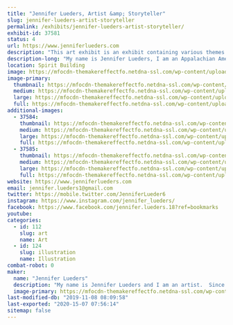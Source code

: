 ```yaml
---
title: "Jennifer Lueders, Artist &amp; Storyteller"
slug: jennifer-lueders-artist-storyteller
permalink: /exhibits/jennifer-lueders-artist-storyteller/
exhibit-id: 37581
status: 4
url: https://www.jenniferlueders.com
description: "This art exhibit is an exhibit containing various themes of whimsy and delightful watercolors and drawn illustrative work of artist and storyteller, Jennifer Lueders."
description-long: "My name is Jennifer Lueders, I am an Appalachian American and an artist and storyteller.  I primarily use watercolor, color pencil, and pen and ink to create my illustrations.  My art can be described as whimsical, touching the child within.  My childhood in the mountains was steeped in the cultural tradition of storytelling.  This tradition can be traced back to England, Ireland, &amp; Scotland etc.  The folklore &amp; grand ditties that we would share in my sub-culture down deep in the mountains of West Virginia and Kentucky, often inspired me to create delightful pictures in my imagination.   Now, years later, I am still continuing to express myself, through painting, drawing, writing and telling stories.  I received a higher education at the universities, pursued art and taught for a many years pressing through a lot of challenging moments.  My husband and I enjoy traveling and exploring many places and have moved a number of times through the military lifestyle.  At one time we lived in Germany, near the homestead of the Brothers Grimm.  Now we reside in beautiful, sunny Florida. Besides participating with my art at conventions and festivals, I am currently developing a children's book all about mermaids and projected to publish the end of 2019!  When you come by my exhibit you will see \"Mermaids From Around the World\", my ongoing \"Alice in Wonderland\" series, a series of Hobbit habitats as a tribute to the great J.R.R.Tolkein (author), and a little of \"The Realm of Wanderton\", a mystical fairy realm which is the theme of a NEW children's comic book projected to come by the end of 2020."
location: Spirit Building
image: https://mfocdn-themakereffectfo.netdna-ssl.com/wp-content/uploads/2019/09/Alice_Rabbit_Falling-771x1024.jpg
image-primary:
  thumbnail: https://mfocdn-themakereffectfo.netdna-ssl.com/wp-content/uploads/2019/09/Alice_Rabbit_Falling-150x150.jpg
  medium: https://mfocdn-themakereffectfo.netdna-ssl.com/wp-content/uploads/2019/09/Alice_Rabbit_Falling-226x300.jpg
  large: https://mfocdn-themakereffectfo.netdna-ssl.com/wp-content/uploads/2019/09/Alice_Rabbit_Falling-771x1024.jpg
  full: https://mfocdn-themakereffectfo.netdna-ssl.com/wp-content/uploads/2019/09/Alice_Rabbit_Falling.jpg
additional-images:
  - 37584:
    thumbnail: https://mfocdn-themakereffectfo.netdna-ssl.com/wp-content/uploads/2019/09/Indian_-Mermaid_edited-2-150x150.jpg
    medium: https://mfocdn-themakereffectfo.netdna-ssl.com/wp-content/uploads/2019/09/Indian_-Mermaid_edited-2-206x300.jpg
    large: https://mfocdn-themakereffectfo.netdna-ssl.com/wp-content/uploads/2019/09/Indian_-Mermaid_edited-2-702x1024.jpg
    full: https://mfocdn-themakereffectfo.netdna-ssl.com/wp-content/uploads/2019/09/Indian_-Mermaid_edited-2.jpg
  - 37585:
    thumbnail: https://mfocdn-themakereffectfo.netdna-ssl.com/wp-content/uploads/2019/09/African_Mermaid-150x150.jpg
    medium: https://mfocdn-themakereffectfo.netdna-ssl.com/wp-content/uploads/2019/09/African_Mermaid-247x300.jpg
    large: https://mfocdn-themakereffectfo.netdna-ssl.com/wp-content/uploads/2019/09/African_Mermaid-844x1024.jpg
    full: https://mfocdn-themakereffectfo.netdna-ssl.com/wp-content/uploads/2019/09/African_Mermaid.jpg
website: https://www.jenniferlueders.com
email: jennifer.lueders1@gmail.com
twitter: https://mobile.twitter.com/JenniferLueder6
instagram: https://www.instagram.com/jennifer_lueders/
facebook: https://www.facebook.com/jennifer.lueders.18?ref=bookmarks
youtube: 
categories:
  - id: 112
    slug: art
    name: Art
  - id: 124
    slug: illustration
    name: Illustration
combat-robot: 0
maker:
  name: "Jennifer Lueders"
  description: "My name is Jennifer Lueders and I am an artist.  Since I was a wee girl back in the Appalachian Mountains,  I was steeped in the cultural tradition of storytelling, which can be traced back to England, Ireland, and Scotland.  The old folk tales, grand ditties, and riddles that we would share, often inspired me to create delightful pictures in my imagination.  I would take these images and sketch my own drawings and handmade books.  After high school, I received a higher education, pursued art and teaching for a long while. My husband and I enjoy traveling and have explored many places and at one time we lived in Germany, near the homestead of the Brothers Grimm.  Now we reside in beautiful, sunny Florida. Besides selling whimsical and fantasy art at conventions and art festivals, I am currently a few children's books.  "
  image-primary: https://mfocdn-themakereffectfo.netdna-ssl.com/wp-content/uploads/2019/06/MINI-FAIRY-WITH-BUTTERFLY_mini-300x297.jpg
last-modified-db: "2019-11-08 08:09:58"
last-exported: "2020-15-07 07:56:14"
sitemap: false
---
```

